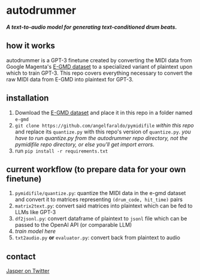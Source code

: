 # autodrummer
**_A text-to-audio model for generating text-conditioned drum beats._**

## how it works
autodrummer is a GPT-3 finetune created by converting the MIDI data from Google Magenta's [E-GMD dataset](https://magenta.tensorflow.org/datasets/e-gmd) to a specialized variant of plaintext upon which to train GPT-3. This repo covers everything necessary to convert the raw MIDI data from E-GMD into plaintext for GPT-3.

## installation
1. Download the [E-GMD dataset](https://magenta.tensorflow.org/datasets/e-gmd) and place it in this repo in a folder named `e-gmd`
2. `git clone https://github.com/angelfaraldo/pymidifile` _within this repo_ and replace its `quantize.py` with this repo's version of `quantize.py`. _you have to run quantize.py from the autodrummer repo directory, not the pymidifile repo directory, or else you'll get import errors._
3. run `pip install -r requirements.txt`

## current workflow (to prepare data for your own finetune)
1. `pymidifile/quantize.py`: quantize the MIDI data in the e-gmd dataset and convert it to matrices representing `(drum_code, hit_time)` pairs
2. `matrix2text.py`: convert said matrices into plaintext which can be fed to LLMs like GPT-3
3. `df2jsonl.py`: convert dataframe of plaintext to `jsonl` file which can be passed to the OpenAI API (or comparable LLM)
4. *train model here*
5. `txt2audio.py` **or** `evaluator.py`: convert back from plaintext to audio

## contact
[Jasper on Twitter](https://twitter.com/0xjasper)
